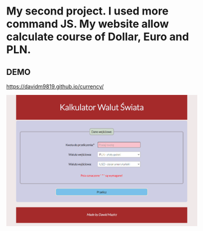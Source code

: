 # My second project. I used more command JS. My website allow calculate course of Dollar, Euro and PLN. 
## DEMO
https://davidm9819.github.io/currency/

![ScreenShot website](https://github.com/DavidM9819/currency/blob/main/images/Currency_website%20ScreenShot.jpg?raw=true)

